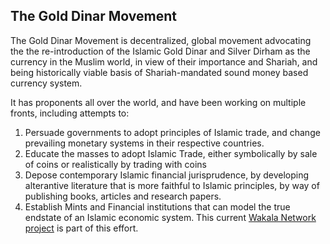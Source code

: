 ## The Gold Dinar Movement

The Gold Dinar Movement is decentralized, global movement advocating the the re-introduction of the Islamic Gold Dinar and Silver Dirham as the currency in the Muslim world, in view of their importance and Shariah, and being historically viable basis of Shariah-mandated sound money based currency system.

It has proponents all over the world, and have been working on multiple fronts, including attempts to:

1. Persuade governments to adopt principles of Islamic trade, and change prevailing monetary systems in their respective countries.
2. Educate the masses to adopt Islamic Trade, either symbolically by sale of coins or realistically by trading with coins
3. Depose contemporary Islamic financial jurisprudence, by developing alterantive literature that is more faithful to Islamic principles, by way of publishing books, articles and research papers.
4. Establish Mints and Financial institutions that can model the true endstate of an Islamic economic system. This current [Wakala Network project](readme.md) is part of this effort.
